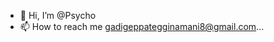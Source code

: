 - 👋 Hi, I’m @Psycho
- 📫 How to reach me gadigeppategginamani8@gmail.com...

<!---
Pscyho/Pscyho is a ✨ special ✨ repository because its `README.md` (this file) appears on your GitHub profile.
You can click the Preview link to take a look at your changes.
--->
